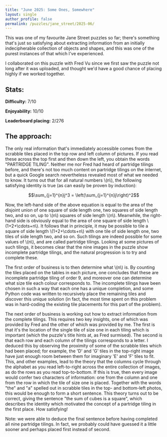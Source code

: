 ```yaml
---
title: "June 2025: Some Ones, Somewhere"
layout: single
author_profile: false
permalink: /puzzles/jane_street/2025-06/
---
```


This was one of my favourite Jane Street puzzles so far; there's something that's just so satisfying about extracting information from an initially indecipherable collection of objects and shapes, and this was one of the purest instances of that which I've experienced.

I collaborated on this puzzle with Fred Vu since we first saw the puzzle not long after it was uploaded, and thought we'd have a good chance of placing highly if we worked together.

## Stats:

**Difficulty:** 7/10

**Enjoyability:** 10/10

**Leaderboard placing:** 2/276

## The approach:

The only real information that's immediately accessible comes from the scrabble tiles placed in the top row and left column of pictures. If you read these across the top first and then down the left, you obtain the words "PARTRIDGE TILING". Neither me nor Fred had heard of partridge tilings before, and there's not too much content on partridge tilings on the internet, but a quick Google search nevertheless revealed most of what we needed to know. It turns out that for all natural numbers \\(n\\), the following satisfying identity is true (as can easily be proven by induction):

$$\sum_{j=1}^{n}j^3 = \left(\sum_{j=1}^{n}j\right)^2$$

Now, the left-hand side of the above equation is equal to the area of the disjoint union of one square of side length one, two squares of side length two, and so on, up to \\(n\\) squares of side length \\(n\\). Meanwhile, the right-hand side is obviously equal to the area of one square of side length \\(1+2+\cdots+n\\). It follows that in principle, it may be possible to tile a square of side length \\(1+2+\cdots+n\\) with one tile of side length one, two tiles of side length two, and so on. Such tilings are indeed possible for some values of \\(n\\), and are called partridge tilings. Looking at some pictures of such tilings, it becomes clear that the nine images in the puzzle show incomplete partridge tilings, and the natural progression is to try and complete these.

The first order of business is to then determine what \\(n\\) is. By counting the tiles placed on the tables in each picture, one concludes that these are incomplete partridge tiling of order 9, and moreover one can determine what size tile each colour corresponds to. The incomplete tilings have been chosen in such a way that each one has a unique completion, and some Python code was written to recursively place the remaining tiles and discover this unique solution (in fact, the most time spent on this problem was in hard-coding the existing tile placements for this part of the problem).

The next order of business is working out how to extract information from the complete tilings. This requires two key insights, one of which was provided by Fred and the other of which was provided by me. The first is that it's the location of the single tile of size one in each tiling which is important (which the puzzle's title hints at, as Fred surmised). The second is that each row and each column of the tilings corresponds to a letter. I deduced this by observing the proximity of some of the scrabble tiles which had been placed; for example, the 'D' and 'G' tiles in the top-right image have just enough room between them for imaginary 'E' and 'F' tiles to fit. This, and other examples, lead to the theory that the columns cycle through the alphabet as you read left-to-right across the entire collection of images, as do the rows as you read top-to-bottom. If this is true, then every image would confer two characters of information: one from the column and one from the row in which the tile of size one is placed. Together with the words "the" and "a" spelled out in scrabble tiles in the top- and bottom-left photos, this would be enough to form a short sentence. This theory turns out to be correct, giving the sentence "the sum of cubes is a square", which describes the identity which motivated the concept of a partridge tiling in the first place. How satisfying!

Note: we were able to deduce the final sentence before having completed all nine partridge tilings. In fact, we probably could have guessed it a little sooner and perhaps placed first instead of second.